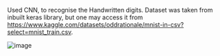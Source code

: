 Used CNN, to recognise the Handwritten digits. Dataset was taken from inbuilt keras library, but one may access it from https://www.kaggle.com/datasets/oddrationale/mnist-in-csv?select=mnist_train.csv. 

![image](https://github.com/beingamanforever/Kaggle/assets/121532863/7be9eada-bef7-4dab-b07c-cece8fe1403c)

